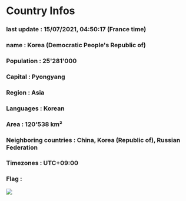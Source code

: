 # Country  Infos
### last update : 15/07/2021, 04:50:17 (France time)

### name : Korea (Democratic People's Republic of)
### Population : 25'281'000
### Capital : Pyongyang
### Region : Asia
### Languages : Korean
### Area : 120'538 km²
### Neighboring countries : China, Korea (Republic of), Russian Federation
### Timezones : UTC+09:00

### Flag :
![](https://restcountries.eu/data/prk.svg)